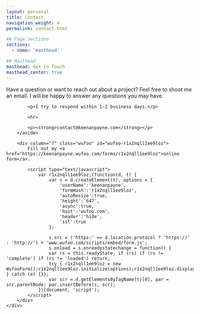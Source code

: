```yaml
---
layout: personal
title: Contact
navigation_weight: 4
permalink: contact.html

## Page Sections
sections:
  - name: 'masthead'

## Masthead
masthead: Get in Touch
masthead_center: true
---
```


<main container>
	<div grid>
		<aside column="5" class="contact">
			<p>Have a question or want to reach out about a project? Feel free to shoot me an email. I will be happy to answer any questions you may have.</p>

			<p>I try to respond within 1-2 business days.</p>

			<hr>

			<p><strong>contact@keenanpayne.com</strong></p>
		</aside>

		<div column="7" class="wufoo" id="wufoo-r1x2nqll1ee9loz">
			Fill out my <a href="https://keenanpayne.wufoo.com/forms/r1x2nqll1ee9loz">online form</a>.

			<script type="text/javascript">
				var r1x2nqll1ee9loz;(function(d, t) {
					var s = d.createElement(t), options = {
						'userName':'keenanpayne',
						'formHash':'r1x2nqll1ee9loz',
						'autoResize':true,
						'height':'647',
						'async':true,
						'host':'wufoo.com',
						'header':'hide',
						'ssl':true
					};

					s.src = ('https:' == d.location.protocol ? 'https://' : 'http://') + 'www.wufoo.com/scripts/embed/form.js';
					s.onload = s.onreadystatechange = function() {
					var rs = this.readyState; if (rs) if (rs != 'complete') if (rs != 'loaded') return;
					try { r1x2nqll1ee9loz = new WufooForm();r1x2nqll1ee9loz.initialize(options);r1x2nqll1ee9loz.display(); } catch (e) {}};
					var scr = d.getElementsByTagName(t)[0], par = scr.parentNode; par.insertBefore(s, scr);
				})(document, 'script');
			</script>
		</div>
	</div>
</main>
